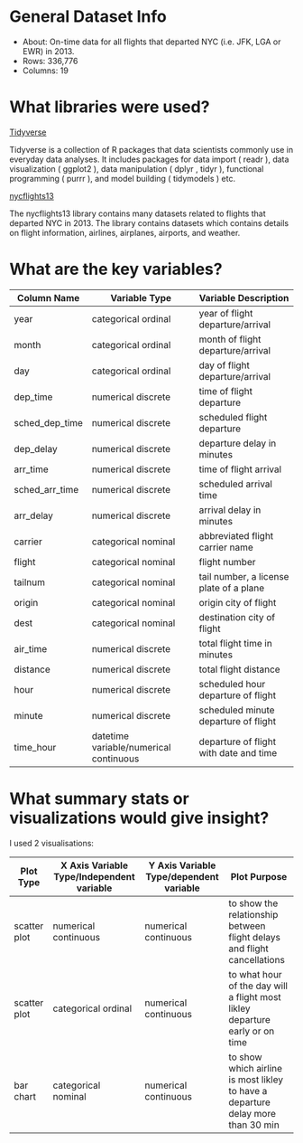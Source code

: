 # General Dataset Info

* About: On-time data for all flights that departed NYC (i.e. JFK, LGA or EWR) in 2013.
* Rows: 336,776
* Columns: 19

# What libraries were used?

<ins> Tidyverse </ins>

Tidyverse is a collection of R packages that data scientists commonly use in everyday data analyses. It includes packages for data import ( readr ), data visualization ( ggplot2 ), data manipulation ( dplyr , tidyr ), functional programming ( purrr ), and model building ( tidymodels ) etc.

<ins> nycflights13 </ins>

The nycflights13 library contains many datasets related to flights that departed NYC in 2013. The library contains datasets which contains details on flight information, airlines, airplanes, airports, and weather. 

# What are the key variables?

| Column Name  | Variable Type | Variable Description |
| ------------- | ------------- | ------------- |
| year  | categorical ordinal  | year of flight departure/arrival  |
| month  | categorical ordinal  | month of flight departure/arrival  |
| day  | categorical ordinal  | day of flight departure/arrival  |
| dep_time  | numerical discrete  | time of flight departure  |
| sched_dep_time  | numerical discrete  | scheduled flight departure  |
| dep_delay  | numerical discrete  | departure delay in minutes  |
| arr_time  | numerical discrete  | 	time of flight arrival  |
| sched_arr_time  | numerical discrete  | scheduled arrival time|
| arr_delay  | numerical discrete  | arrival delay in minutes  |
| carrier  | categorical nominal  | abbreviated flight carrier name  |
| flight  | categorical nominal  | flight number |
| tailnum  | categorical nominal  | tail number, a license plate of a plane |
| origin  | categorical nominal  | origin city of flight |
| dest  | categorical nominal  | destination city of flight |
| air_time  | numerical discrete  | total flight time in minutes |
| distance  | numerical discrete  | total flight distance |
| hour  | numerical discrete  | scheduled hour departure of flight |
| minute  | numerical discrete  | scheduled minute departure of flight |
| time_hour  | datetime variable/numerical continuous   | departure of flight with date and time |

# What summary stats or visualizations would give insight?

I used 2 visualisations:

| Plot Type  | X Axis Variable Type/Independent variable | Y Axis Variable Type/dependent variable | Plot Purpose |
| ------------- | ------------- | ------------- | ------------- |
| scatter plot  | numerical continuous  | numerical continuous  | to show the relationship between flight delays and flight cancellations |
| scatter plot  | categorical ordinal | numerical continuous  | to what hour of the day will a flight most likley departure early or on time |
| bar chart  | categorical nominal  | numerical continuous  | to show which airline is most likley to have a departure delay more than 30 min |


